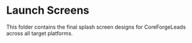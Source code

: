 # Launch Screens

This folder contains the final splash screen designs for CoreForgeLeads across all target platforms.
